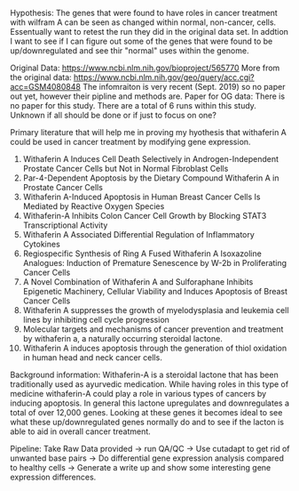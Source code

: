 Hypothesis: The genes that were found to have roles in cancer treatment with wilfram A can be seen as changed within normal, non-cancer, cells.
Essentually want to retest the run they did in the original data set. In addtion I want to see if I can figure out some of the genes that were found to be up/downregulated and see thir "normal" uses within the genome. 

Original Data: https://www.ncbi.nlm.nih.gov/bioproject/565770
More from the original data: https://www.ncbi.nlm.nih.gov/geo/query/acc.cgi?acc=GSM4080848
The infomraiton is very recent (Sept. 2019) so no paper out yet, however their pipline and methods are. 
Paper for OG data: There is no paper for this study. There are a total of 6 runs within this study. Unknown if all should be done or if just to focus on one?

Primary literature that will help me in proving my hyothesis that withaferin A could be used in cancer treatment by modifying gene expression.
1. Withaferin A Induces Cell Death Selectively in Androgen-Independent Prostate Cancer Cells but Not in Normal Fibroblast Cells
2. Par-4-Dependent Apoptosis by the Dietary Compound Withaferin A in Prostate Cancer Cells
3. Withaferin A-Induced Apoptosis in Human Breast Cancer Cells Is Mediated by Reactive Oxygen Species
4. Withaferin-A Inhibits Colon Cancer Cell Growth by Blocking STAT3 Transcriptional Activity
5. Withaferin A Associated Differential Regulation of Inflammatory Cytokines
6. Regiospecific Synthesis of Ring A Fused Withaferin A Isoxazoline Analogues: Induction of Premature Senescence by W-2b in Proliferating Cancer Cells
7. A Novel Combination of Withaferin A and Sulforaphane Inhibits Epigenetic Machinery, Cellular Viability and Induces Apoptosis of Breast Cancer Cells
8. Withaferin A suppresses the growth of myelodysplasia and leukemia cell lines by inhibiting cell cycle progression
9. Molecular targets and mechanisms of cancer prevention and treatment by withaferin a, a naturally occurring steroidal lactone.
10. Withaferin A induces apoptosis through the generation of thiol oxidation in human head and neck cancer cells.


Background information:
Withaferin-A is a steroidal lactone that has been traditionally used as ayurvedic medication. While having roles in this type of medicine 
withaferin-A could play a role in various types of cancers by inducing apoptosis. In general this lactone upregulates and downregulates
a total of over 12,000 genes. Looking at these genes it becomes ideal to see what these up/downregulated genes normally do and to see if
the lacton is able to aid in overall cancer treatment. 

Pipeline:
Take Raw Data provided -> run QA/QC -> Use cutadapt to get rid of unwanted base pairs -> Do differential gene expression analysis compared to healthy cells -> Generate a write up and show some interesting gene expression differences.
